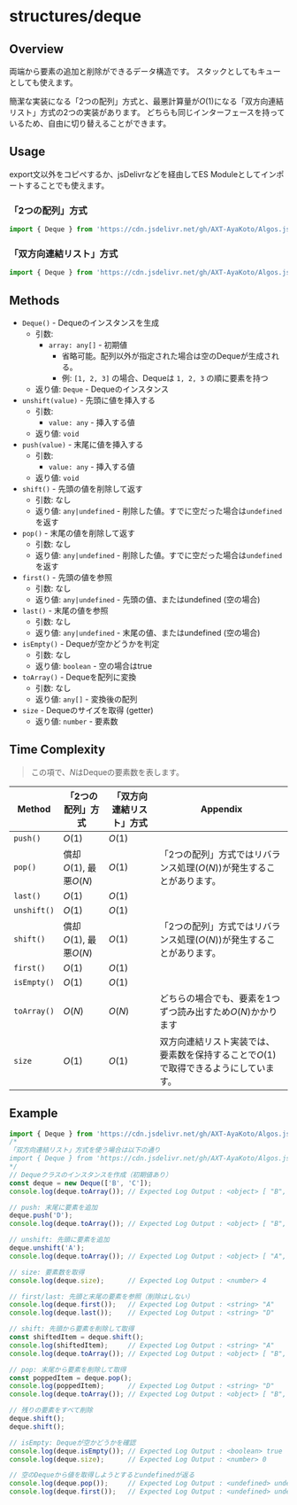 # structures/deque

## Overview

両端から要素の追加と削除ができるデータ構造です。
スタックとしてもキューとしても使えます。

簡潔な実装になる「2つの配列」方式と、最悪計算量が$O(1)$になる「双方向連結リスト」方式の2つの実装があります。
どちらも同じインターフェースを持っているため、自由に切り替えることができます。

## Usage

export文以外をコピペするか、jsDelivrなどを経由してES Moduleとしてインポートすることでも使えます。

### 「2つの配列」方式

```js
import { Deque } from 'https://cdn.jsdelivr.net/gh/AXT-AyaKoto/Algos.js/structures/deque/TwoArray.mjs';
```

### 「双方向連結リスト」方式

```js
import { Deque } from 'https://cdn.jsdelivr.net/gh/AXT-AyaKoto/Algos.js/structures/deque/DoublyLinkedList.mjs';
```

## Methods

- `Deque()` - Dequeのインスタンスを生成
    - 引数:
        - `array: any[]` - 初期値
            - 省略可能。配列以外が指定された場合は空のDequeが生成される。
            - 例: `[1, 2, 3]` の場合、Dequeは `1, 2, 3` の順に要素を持つ
    - 返り値: `Deque` - Dequeのインスタンス
- `unshift(value)` - 先頭に値を挿入する
    - 引数:
        - `value: any` - 挿入する値
    - 返り値: `void`
- `push(value)` - 末尾に値を挿入する
    - 引数:
        - `value: any` - 挿入する値
    - 返り値: `void`
- `shift()` - 先頭の値を削除して返す
    - 引数: なし
    - 返り値: `any|undefined` - 削除した値。すでに空だった場合は`undefined`を返す
- `pop()` - 末尾の値を削除して返す
    - 引数: なし
    - 返り値: `any|undefined` - 削除した値。すでに空だった場合は`undefined`を返す
- `first()` - 先頭の値を参照
    - 引数: なし
    - 返り値: `any|undefined` - 先頭の値、またはundefined (空の場合)
- `last()` - 末尾の値を参照
    - 引数: なし
    - 返り値: `any|undefined` - 末尾の値、またはundefined (空の場合)
- `isEmpty()` - Dequeが空かどうかを判定
    - 引数: なし
    - 返り値: `boolean` - 空の場合はtrue
- `toArray()` - Dequeを配列に変換
    - 引数: なし
    - 返り値: `any[]` - 変換後の配列
- `size` - Dequeのサイズを取得 (getter)
    - 返り値: `number` - 要素数

## Time Complexity

> この項で、$N$はDequeの要素数を表します。

| Method | 「2つの配列」方式 | 「双方向連結リスト」方式 | Appendix |
|--------|-------------------|--------------------------|----------|
| `push()` | $O(1)$ | $O(1)$ |  |
| `pop()` | 償却$O(1)$, 最悪$O(N)$ | $O(1)$ | 「2つの配列」方式ではリバランス処理($O(N)$)が発生することがあります。 |
| `last()` | $O(1)$ | $O(1)$ |  |
| `unshift()` | $O(1)$ | $O(1)$ |  |
| `shift()` | 償却$O(1)$, 最悪$O(N)$ | $O(1)$ | 「2つの配列」方式ではリバランス処理($O(N)$)が発生することがあります。 |
| `first()` | $O(1)$ | $O(1)$ |  |
| `isEmpty()` | $O(1)$ | $O(1)$ |
| `toArray()` | $O(N)$ | $O(N)$ | どちらの場合でも、要素を1つずつ読み出すため$O(N)$かかります |
| `size` | $O(1)$ | $O(1)$ | 双方向連結リスト実装では、要素数を保持することで$O(1)$で取得できるようにしています。 |

## Example

```js
import { Deque } from 'https://cdn.jsdelivr.net/gh/AXT-AyaKoto/Algos.js/structures/deque/TwoArray.mjs';
/*
「双方向連結リスト」方式を使う場合は以下の通り
import { Deque } from 'https://cdn.jsdelivr.net/gh/AXT-AyaKoto/Algos.js/structures/deque/DoublyLinkedList.mjs';
*/
// Dequeクラスのインスタンスを作成（初期値あり）
const deque = new Deque(['B', 'C']);
console.log(deque.toArray()); // Expected Log Output : <object> [ "B", "C" ]

// push: 末尾に要素を追加
deque.push('D');
console.log(deque.toArray()); // Expected Log Output : <object> [ "B", "C", "D" ]

// unshift: 先頭に要素を追加
deque.unshift('A');
console.log(deque.toArray()); // Expected Log Output : <object> [ "A", "B", "C", "D" ]

// size: 要素数を取得
console.log(deque.size);      // Expected Log Output : <number> 4

// first/last: 先頭と末尾の要素を参照（削除はしない）
console.log(deque.first());   // Expected Log Output : <string> "A"
console.log(deque.last());    // Expected Log Output : <string> "D"

// shift: 先頭から要素を削除して取得
const shiftedItem = deque.shift();
console.log(shiftedItem);     // Expected Log Output : <string> "A"
console.log(deque.toArray()); // Expected Log Output : <object> [ "B", "C", "D" ]

// pop: 末尾から要素を削除して取得
const poppedItem = deque.pop();
console.log(poppedItem);      // Expected Log Output : <string> "D"
console.log(deque.toArray()); // Expected Log Output : <object> [ "B", "C" ]

// 残りの要素をすべて削除
deque.shift();
deque.shift();

// isEmpty: Dequeが空かどうかを確認
console.log(deque.isEmpty()); // Expected Log Output : <boolean> true
console.log(deque.size);      // Expected Log Output : <number> 0

// 空のDequeから値を取得しようとするとundefinedが返る
console.log(deque.pop());     // Expected Log Output : <undefined> undefined
console.log(deque.first());   // Expected Log Output : <undefined> undefined
```

